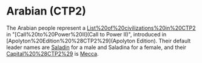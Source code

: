 # Arabian (CTP2)

The Arabian people represent a [List%20of%20civilizations%20in%20CTP2](civilization) in "[Call%20to%20Power%20II](Call to Power II)", introduced in [Apolyton%20Edition%20%28CTP2%29](Apolyton Edition). Their default leader names are [Saladin](Saladin) for a male and Saladina for a female, and their [Capital%20%28CTP2%29](capital) is [Mecca](Mecca).